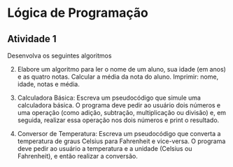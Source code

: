 # Lógica de Programação
## Atividade 1

Desenvolva os seguintes algoritmos

2) Elabore um algoritmo para ler o nome de um aluno, sua idade (em anos) e as quatro notas. Calcular a média da nota do aluno. Imprimir: nome, idade, notas e média.

3) Calculadora Básica: Escreva um pseudocódigo que simule uma calculadora básica. O programa deve pedir ao usuário dois números e uma operação (como adição, subtração, multiplicação ou divisão) e, em seguida, realizar essa operação nos dois números e print o resultado.

4) Conversor de Temperatura: Escreva um pseudocódigo que converta a temperatura de graus Celsius para Fahrenheit e vice-versa. O programa deve pedir ao usuário a temperatura e a unidade (Celsius ou Fahrenheit), e então realizar a conversão.
